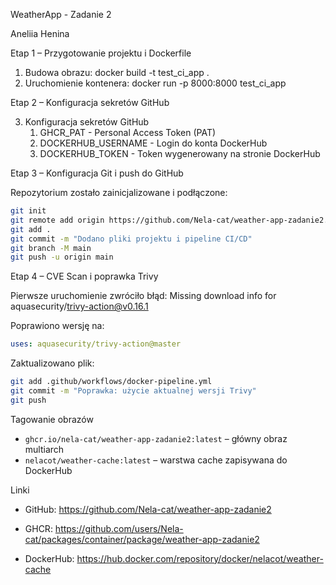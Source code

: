 WeatherApp - Zadanie 2

Aneliia Henina

Etap 1 – Przygotowanie projektu i Dockerfile

1. Budowa obrazu:
   docker build -t test_ci_app .   
2. Uruchomienie kontenera:
   docker run -p 8000:8000 test_ci_app
   

Etap 2 – Konfiguracja sekretów GitHub

3. Konfiguracja sekretów GitHub
   1. GHCR_PAT - Personal Access Token (PAT)
   2. DOCKERHUB_USERNAME - Login do konta DockerHub
   3. DOCKERHUB_TOKEN - Token wygenerowany na stronie DockerHub


Etap 3 – Konfiguracja Git i push do GitHub

Repozytorium zostało zainicjalizowane i podłączone:

```bash
git init
git remote add origin https://github.com/Nela-cat/weather-app-zadanie2.git
git add .
git commit -m "Dodano pliki projektu i pipeline CI/CD"
git branch -M main
git push -u origin main
```

Etap 4 – CVE Scan i poprawka Trivy

Pierwsze uruchomienie zwróciło błąd:
Missing download info for aquasecurity/trivy-action@v0.16.1

Poprawiono wersję na:

```yaml
uses: aquasecurity/trivy-action@master
```

Zaktualizowano plik:

```bash
git add .github/workflows/docker-pipeline.yml
git commit -m "Poprawka: użycie aktualnej wersji Trivy"
git push
```


Tagowanie obrazów

- `ghcr.io/nela-cat/weather-app-zadanie2:latest` – główny obraz multiarch
- `nelacot/weather-cache:latest` – warstwa cache zapisywana do DockerHub


Linki

- GitHub: https://github.com/Nela-cat/weather-app-zadanie2
- GHCR: https://github.com/users/Nela-cat/packages/container/package/weather-app-zadanie2

- DockerHub: https://hub.docker.com/repository/docker/nelacot/weather-cache